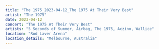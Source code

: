 ```yaml
---
title: "The 1975_2023-04-12_The 1975 At Their Very Best"
artist: "The 1975"
date: 2023-04-12
concert: "The 1975 At Their Very Best"
artists: "5 Seconds of Summer, Airbag, The 1975, Aczino, Wallice"
location: "Rod Laver Arena"
location_details: "Melbourne, Australia"
---
```

